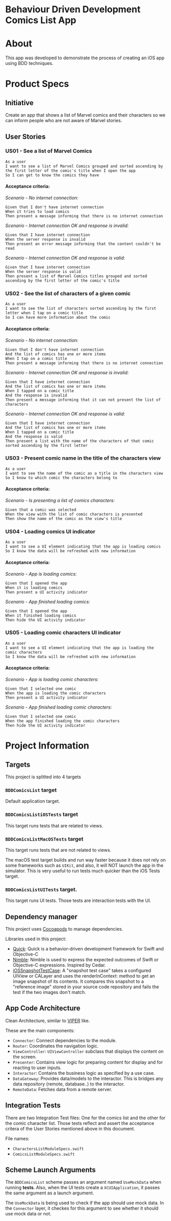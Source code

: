 # Behaviour Driven Development Comics List App

# About
This app was developed to demonstrate the process of creating an iOS app using BDD techniques.

# Product Specs

## Initiative
Create an app that shows a list of Marvel comics and their characters so we can inform people who are not aware of Marvel stories.

## User Stories

### US01 - See a list of Marvel Comics
    As a user
    I want to see a list of Marvel Comics grouped and sorted ascending by the first letter of the comic's title when I open the app
    So I can get to know the comics they have

#### Acceptance criteria:
*Scenario - No internet connection:*

    Given that I don't have internet connection
    When it tries to load comics
    Then present a message informing that there is no internet connection

*Scenario - Internet connection OK and response is invalid:*

    Given that I have internet connection
    When the server response is invalid
    Then present an error message informing that the content couldn't be read

*Scenario - Internet connection OK and response is valid:*

    Given that I have internet connection
    When the server response is valid
    Then present a list of Marvel Comics titles grouped and sorted ascending by the first letter of the comic's title

### US02 - See the list of characters of a given comic
    As a user
    I want to see the list of characters sorted ascending by the first letter when I tap on a comic title
    So I can have more information about the comic

#### Acceptance criteria:
*Scenario - No internet connection:*

    Given that I don't have internet connection
    And the list of comics has one or more items
    When I tap on a comic title
    Then present a message informing that there is no internet connection

*Scenario - Internet connection OK and response is invalid:*

    Given that I have internet connection
    And the list of comics has one or more items
    When I tapped on a comic title
    And the response is invalid
    Then present a message informing that it can not present the list of characters

*Scenario - Internet connection OK and response is valid:*

    Given that I have internet connection
    And the list of comics has one or more items
    When I tapped on a comic title
    And the response is valid
    Then present a list with the name of the characters of that comic sorted ascending by the first letter

### US03 - Present comic name in the title of the characters view
    As a user
    I want to see the name of the comic as a title in the characters view
    So I know to which comic the characters belong to

#### Acceptance criteria:
*Scenario - Is presenting a list of comics characters:*
    
    Given that a comic was selected
    When the view with the list of comic characters is presented
    Then show the name of the comic as the view's title

### US04 - Loading comics UI indicator
    As a user
    I want to see a UI element indicating that the app is loading comics
    So I know the data will be refreshed with new information

#### Acceptance criteria:
*Scenario - App is loading comics:*

    Given that I opened the app
    When it is loading comics
    Then present a UI activity indicator

*Scenario - App finished loading comics:*

    Given that I opened the app
    When it finished loading comics
    Then hide the UI activity indicator

### US05 - Loading comic characters UI indicator
    As a user
    I want to see a UI element indicating that the app is loading the comic characters
    So I know the data will be refreshed with new information

#### Acceptance criteria:
*Scenario - App is loading comic characters:*

    Given that I selected one comic
    When the app is loading the comic characters
    Then present a UI activity indicator

*Scenario - App finished loading comic characters:*

    Given that I selected one comic
    When the app finished loading the comic characters
    Then hide the UI activity indicator

# Project Information
## Targets
This project is splitted into 4 targets

### `BDDComicsList` target
Default application target.

### `BDDComicsListiOSTests` target
This target runs tests that are related to views.

### `BDDComicsListMacOSTests` target
This target runs tests that are not related to views.

The macOS test target builds and run way faster because it does not rely on some frameworks such as `UIKit`, and also, it will NOT launch the app in the simulator. This is very useful to run tests much quicker than the iOS Tests target.

### `BDDComicsListUITests` target.
This target runs UI tests. Those tests are interaction tests with the UI.

## Dependency manager
This project uses [Cocoapods](https://cocoapods.org/) to manage dependencies.

Libraries used in this project:
- [Quick](https://cocoapods.org/pods/Quick): Quick is a behavior-driven development framework for Swift and Objective-C
- [Nimble](https://cocoapods.org/pods/Nimble): Nimble is used to express the expected outcomes of Swift or Objective-C expressions. Inspired by Cedar. 
- [iOSSnapshotTestCase](https://cocoapods.org/pods/iOSSnapshotTestCase): A "snapshot test case" takes a configured UIView or CALayer and uses the renderInContext: method to get an image snapshot of its contents. It compares this snapshot to a "reference image" stored in your source code repository and fails the test if the two images don't match.

## App Code Architecture
Clean Architecture, similar to [VIPER](https://www.objc.io/issues/13-architecture/viper/) like.

These are the main components:
- `Connector`: Connect dependencies to the module.
- `Router`: Coordinates the navigation logic.
- `ViewController`: `UIViewController` subclass that displays the content on the screen.
- `Presenter`: Contains view logic for preparing content for display and for reacting to user inputs.
- `Interactor`: Contains the business logic as specified by a use case.
- `DataGateway`: Provides data/models to the interactor. This is bridges any data repository (remote, database..) to the interactor.
- `RemoteData`: Fetches data from a remote server.

## Integration Tests
There are two Integration Test files: One for the comics list and the other for the comic character list. Those tests reflect and assert the acceptance critera of the User Stories mentioned above in this document.

File names:
- `CharactersListModuleSpecs.swift`
-  `ComicsListModuleSpecs.swift` 

## Scheme Launch Arguments
The `BDDComicsList` scheme passes an argument named `UseMockData` when running **tests**. Also, when the UI tests create a `XCUIApplication`, it passes the same argument as a launch argument.

The `UseMockData` is being used to check if the app should use mock data. In the `Connector` layer, it checkes for this argument to see whether it should use mock data or not.
